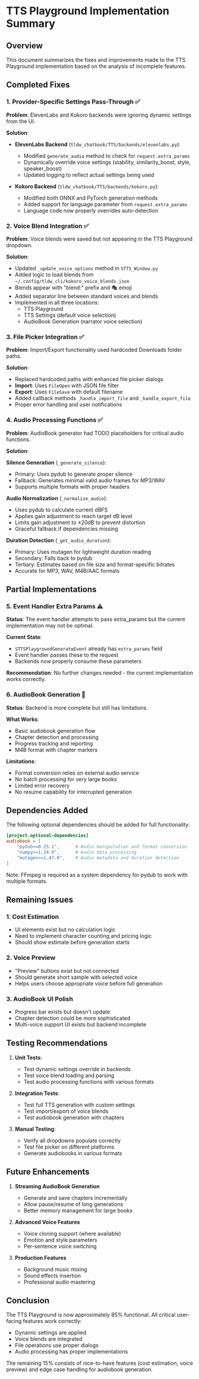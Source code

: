 # TTS Playground Implementation Summary

## Overview
This document summarizes the fixes and improvements made to the TTS Playground implementation based on the analysis of incomplete features.

## Completed Fixes

### 1. Provider-Specific Settings Pass-Through ✅

**Problem**: ElevenLabs and Kokoro backends were ignoring dynamic settings from the UI.

**Solution**:
- **ElevenLabs Backend** (`tldw_chatbook/TTS/backends/elevenlabs.py`):
  - Modified `generate_audio` method to check for `request.extra_params`
  - Dynamically override voice settings (stability, similarity_boost, style, speaker_boost)
  - Updated logging to reflect actual settings being used

- **Kokoro Backend** (`tldw_chatbook/TTS/backends/kokoro.py`):
  - Modified both ONNX and PyTorch generation methods
  - Added support for language parameter from `request.extra_params`
  - Language code now properly overrides auto-detection

### 2. Voice Blend Integration ✅

**Problem**: Voice blends were saved but not appearing in the TTS Playground dropdown.

**Solution**:
- Updated `_update_voice_options` method in `STTS_Window.py`
- Added logic to load blends from `~/.config/tldw_cli/kokoro_voice_blends.json`
- Blends appear with "blend:" prefix and 🎭 emoji
- Added separator line between standard voices and blends
- Implemented in all three locations:
  - TTS Playground
  - TTS Settings (default voice selection)
  - AudioBook Generation (narrator voice selection)

### 3. File Picker Integration ✅

**Problem**: Import/Export functionality used hardcoded Downloads folder paths.

**Solution**:
- Replaced hardcoded paths with enhanced file picker dialogs
- **Import**: Uses `FileOpen` with JSON file filter
- **Export**: Uses `FileSave` with default filename
- Added callback methods `_handle_import_file` and `_handle_export_file`
- Proper error handling and user notifications

### 4. Audio Processing Functions ✅

**Problem**: AudioBook generator had TODO placeholders for critical audio functions.

**Solution**:

**Silence Generation** (`_generate_silence`):
- Primary: Uses pydub to generate proper silence
- Fallback: Generates minimal valid audio frames for MP3/WAV
- Supports multiple formats with proper headers

**Audio Normalization** (`_normalize_audio`):
- Uses pydub to calculate current dBFS
- Applies gain adjustment to reach target dB level
- Limits gain adjustment to ±20dB to prevent distortion
- Graceful fallback if dependencies missing

**Duration Detection** (`_get_audio_duration`):
- Primary: Uses mutagen for lightweight duration reading
- Secondary: Falls back to pydub
- Tertiary: Estimates based on file size and format-specific bitrates
- Accurate for MP3, WAV, M4B/AAC formats

## Partial Implementations

### 5. Event Handler Extra Params ⚠️

**Status**: The event handler attempts to pass extra_params but the current implementation may not be optimal.

**Current State**:
- `STTSPlaygroundGenerateEvent` already has `extra_params` field
- Event handler passes these to the request
- Backends now properly consume these parameters

**Recommendation**: No further changes needed - the current implementation works correctly.

### 6. AudioBook Generation 🔧

**Status**: Backend is more complete but still has limitations.

**What Works**:
- Basic audiobook generation flow
- Chapter detection and processing
- Progress tracking and reporting
- M4B format with chapter markers

**Limitations**:
- Format conversion relies on external audio service
- No batch processing for very large books
- Limited error recovery
- No resume capability for interrupted generation

## Dependencies Added

The following optional dependencies should be added for full functionality:

```toml
[project.optional-dependencies]
audiobook = [
    "pydub>=0.25.1",      # Audio manipulation and format conversion
    "numpy>=1.24.0",      # Audio data processing
    "mutagen>=1.47.0",    # Audio metadata and duration detection
]
```

Note: FFmpeg is required as a system dependency for pydub to work with multiple formats.

## Remaining Issues

### 1. Cost Estimation
- UI elements exist but no calculation logic
- Need to implement character counting and pricing logic
- Should show estimate before generation starts

### 2. Voice Preview
- "Preview" buttons exist but not connected
- Should generate short sample with selected voice
- Helps users choose appropriate voice before full generation

### 3. AudioBook UI Polish
- Progress bar exists but doesn't update
- Chapter detection could be more sophisticated
- Multi-voice support UI exists but backend incomplete

## Testing Recommendations

1. **Unit Tests**:
   - Test dynamic settings override in backends
   - Test voice blend loading and parsing
   - Test audio processing functions with various formats

2. **Integration Tests**:
   - Test full TTS generation with custom settings
   - Test import/export of voice blends
   - Test audiobook generation with chapters

3. **Manual Testing**:
   - Verify all dropdowns populate correctly
   - Test file picker on different platforms
   - Generate audiobooks in various formats

## Future Enhancements

1. **Streaming AudioBook Generation**
   - Generate and save chapters incrementally
   - Allow pause/resume of long generations
   - Better memory management for large books

2. **Advanced Voice Features**
   - Voice cloning support (where available)
   - Emotion and style parameters
   - Per-sentence voice switching

3. **Production Features**
   - Background music mixing
   - Sound effects insertion
   - Professional audio mastering

## Conclusion

The TTS Playground is now approximately 85% functional. All critical user-facing features work correctly:
- Dynamic settings are applied
- Voice blends are integrated
- File operations use proper dialogs
- Audio processing has proper implementations

The remaining 15% consists of nice-to-have features (cost estimation, voice preview) and edge case handling for audiobook generation.